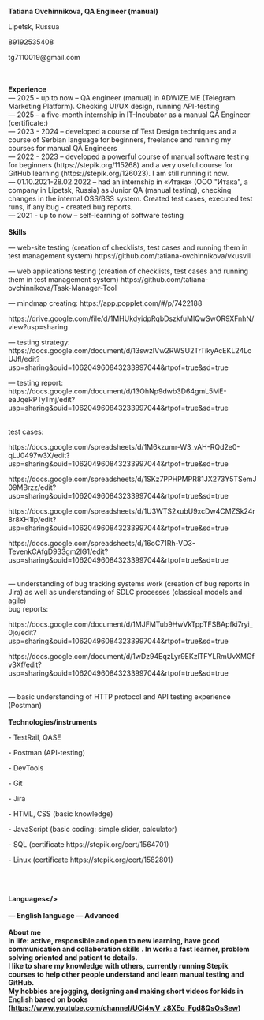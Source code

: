 <b>Tatiana Ovchinnikova, QA Engineer (manual) </b>
<p> Lipetsk, Russua </p>
<p> 89192535408 </p>
<p> tg7110019@gmail.com </p>

<br />

<br />
<b>Experience</b>
<br />
— 2025 - up to now – QA engineer (manual) in ADWIZE.ME (Telegram Marketing Platform). Checking UI/UX design, running API-testing 
<br />
— 2025 – a five-month internship in IT-Incubator as a manual QA Engineer (certificate:) 
<br />
— 2023 - 2024 – developed a course of Test Design techniques and a course of Serbian language for beginners, freelance and running my courses for manual QA Engineers
<br />
— 2022 - 2023 – developed a powerful course of manual software testing for beginners (https://stepik.org/115268) and a very useful course for GitHub learning (https://stepik.org/126023). I am still running it now.
<br />
— 01.10.2021-28.02.2022 – had an internship in «Итака» (ООО "Итака", a company in Lipetsk, Russia) as Junior QA (manual testing), checking changes in the internal OSS/BSS system. Created test cases, executed test runs, if any bug - created bug reports.
<br />
— 2021 - up to now – self-learning of software testing

<br />

<br />
<b>Skills</b>
<br />
<p>— web-site testing (creation of checklists,  test cases  and running  them in test management system) https://github.com/tatiana-ovchinnikova/vkusvill</p>
<p>— web applications testing (creation of checklists,  test cases  and running  them in test management system) https://github.com/tatiana-ovchinnikova/Task-Manager-Tool</p>
<p>— mindmap creating: https://app.popplet.com/#/p/7422188  </p>
  <p>https://drive.google.com/file/d/1MHUkdyidpRqbDszkfuMlQwSwOR9XFnhN/view?usp=sharing  </p>
<p>— testing strategy: https://docs.google.com/document/d/13swzIVw2RWSU2TrTikyAcEKL24LoUJfl/edit?usp=sharing&ouid=106204960843233997044&rtpof=true&sd=true </p>
<p>— testing report: https://docs.google.com/document/d/13OhNp9dwb3D64gmL5ME-eaJqeRPTyTmj/edit?usp=sharing&ouid=106204960843233997044&rtpof=true&sd=true </p>
<br />
test cases:
<p> https://docs.google.com/spreadsheets/d/1M6kzumr-W3_vAH-RQd2e0-qLJ0497w3X/edit?usp=sharing&ouid=106204960843233997044&rtpof=true&sd=true </p>
<p> https://docs.google.com/spreadsheets/d/1SKz7PPHPMPR81JX273Y5TSemJ09MBrzz/edit?usp=sharing&ouid=106204960843233997044&rtpof=true&sd=true </p>
<p> https://docs.google.com/spreadsheets/d/1U3WTS2xubU9xcDw4CMZSk24r8r8XH1Ip/edit?usp=sharing&ouid=106204960843233997044&rtpof=true&sd=true </p>
<p> https://docs.google.com/spreadsheets/d/16oC71Rh-VD3-TevenkCAfgD933gm2lG1/edit?usp=sharing&ouid=106204960843233997044&rtpof=true&sd=true </p>
<br />
— understanding of bug tracking systems work (creation of bug reports in Jira) as well as understanding of SDLC processes (classical models and agile)
<br />
bug reports:
<p> https://docs.google.com/document/d/1MJFMTub9HwVkTppTFSBApfki7ryi_0jo/edit?usp=sharing&ouid=106204960843233997044&rtpof=true&sd=true </p>
<p> https://docs.google.com/document/d/1wDz94EqzLyr9EKzlTFYLRmUvXMGfv3Xf/edit?usp=sharing&ouid=106204960843233997044&rtpof=true&sd=true </p>

<br />
— basic understanding of HTTP protocol and API testing experience (Postman)
<br />
<br />
<b>Technologies/instruments</b>
<br />
<p>-	TestRail, QASE </p>
<p>-	Postman (API-testing)</p>
<p>-	DevTools </p>
<p>-	Git </p>
<p>-	Jira </p>
<p>-	HTML, CSS (basic knowledge)</p>
<p>-	JavaScript (basic coding: simple slider, calculator)</p>
<p>-	SQL (certificate https://stepik.org/cert/1564701)</p>
<p>-	Linux (certificate https://stepik.org/cert/1582801)</p>

<br />
<br />

<b>Languages</>  
<br />
— English language — Advanced
<br />
<br />
<b>About me</b>
<br />
In life: active, responsible and open to new learning, have good communication and collaboration skills .
In work: a fast learner, problem solving oriented and patient to details.
<br />
I like to share my knowledge with others, currently running Stepik courses to help other people understand and learn manual testing and GitHub.
<br />
My hobbies are jogging, designing and making short videos for kids in English based on books (https://www.youtube.com/channel/UCj4wV_z8XEo_Fgd8QsOsSew) 

      
<!-- TODO-IST:END -->
